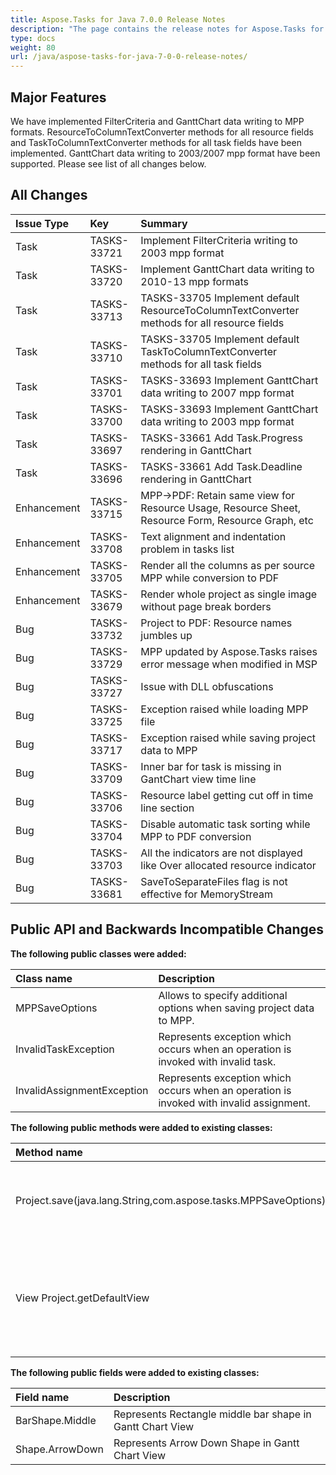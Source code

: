 ```yaml
---
title: Aspose.Tasks for Java 7.0.0 Release Notes
description: "The page contains the release notes for Aspose.Tasks for Java 7.0.0."
type: docs
weight: 80
url: /java/aspose-tasks-for-java-7-0-0-release-notes/
---
```


## **Major Features**
We have implemented FilterCriteria and GanttChart data writing to MPP formats. ResourceToColumnTextConverter methods for all resource fields and TaskToColumnTextConverter methods for all task fields have been implemented. GanttChart data writing to 2003/2007 mpp format have been supported. Please see list of all changes below.

## **All Changes**
|**Issue Type** |**Key** |**Summary** |
| :- | :- | :- |
|Task |TASKS-33721 |Implement FilterCriteria writing to 2003 mpp format |
|Task |TASKS-33720 |Implement GanttChart data writing to 2010-13 mpp formats |
|Task |TASKS-33713 |TASKS-33705 Implement default ResourceToColumnTextConverter methods for all resource fields |
|Task |TASKS-33710 |TASKS-33705 Implement default TaskToColumnTextConverter methods for all task fields |
|Task |TASKS-33701 |TASKS-33693 Implement GanttChart data writing to 2007 mpp format |
|Task |TASKS-33700 |TASKS-33693 Implement GanttChart data writing to 2003 mpp format |
|Task |TASKS-33697 |TASKS-33661 Add Task.Progress rendering in GanttChart |
|Task |TASKS-33696 |TASKS-33661 Add Task.Deadline rendering in GanttChart |
|Enhancement |TASKS-33715 |MPP->PDF: Retain same view for Resource Usage, Resource Sheet, Resource Form, Resource Graph, etc |
|Enhancement |TASKS-33708 |Text alignment and indentation problem in tasks list |
|Enhancement |TASKS-33705 |Render all the columns as per source MPP while conversion to PDF |
|Enhancement |TASKS-33679 |Render whole project as single image without page break borders |
|Bug |TASKS-33732 |Project to PDF: Resource names jumbles up |
|Bug |TASKS-33729 |MPP updated by Aspose.Tasks raises error message when modified in MSP |
|Bug |TASKS-33727 |Issue with DLL obfuscations |
|Bug |TASKS-33725 |Exception raised while loading MPP file |
|Bug |TASKS-33717 |Exception raised while saving project data to MPP |
|Bug |TASKS-33709 |Inner bar for task is missing in GantChart view time line |
|Bug |TASKS-33706 |Resource label getting cut off in time line section |
|Bug |TASKS-33704 |Disable automatic task sorting while MPP to PDF conversion |
|Bug |TASKS-33703 |All the indicators are not displayed like Over allocated resource indicator |
|Bug |TASKS-33681 |SaveToSeparateFiles flag is not effective for MemoryStream |

## **Public API and Backwards Incompatible Changes**

**The following public classes were added:**

|Class name |Description |
| :- | :- |
|MPPSaveOptions |Allows to specify additional options when saving project data to MPP. |
|InvalidTaskException |Represents exception which occurs when an operation is invoked with invalid task. |
|InvalidAssignmentException |Represents exception which occurs when an operation is invoked with invalid assignment. |

**The following public methods were added to existing classes:**

|Method name |Description |
| :- | :- |
|Project.save(java.lang.String,com.aspose.tasks.MPPSaveOptions) |Saves project to mpp with specified save options |
|View Project.getDefaultView |Gets default view of the project (this data is available for mpp format only) |
**The following public fields were added to existing classes:**

|Field name |Description |
| :- | :- |
|BarShape.Middle |Represents Rectangle middle bar shape in Gantt Chart View |
|Shape.ArrowDown |Represents Arrow Down Shape in Gantt Chart View |

